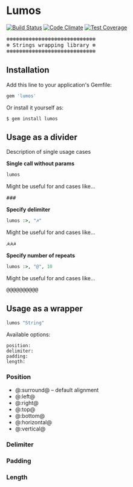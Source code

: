 # Lumos

[![Build Status](https://travis-ci.org/query-string/lumos.svg)](https://travis-ci.org/query-string/lumos)
[![Code Climate](https://codeclimate.com/github/query-string/lumos/badges/gpa.svg)](https://codeclimate.com/github/query-string/lumos)
[![Test Coverage](https://codeclimate.com/github/query-string/lumos/badges/coverage.svg)](https://codeclimate.com/github/query-string/lumos)

<pre>
❄❄❄❄❄❄❄❄❄❄❄❄❄❄❄❄❄❄❄❄❄❄❄❄❄❄❄❄
❄ Strings wrapping library ❄
❄❄❄❄❄❄❄❄❄❄❄❄❄❄❄❄❄❄❄❄❄❄❄❄❄❄❄❄
</pre>

## Installation

Add this line to your application's Gemfile:

```ruby
gem 'lumos'
```

Or install it yourself as:

    $ gem install lumos

## Usage as a divider

Description of single usage cases

**Single call without params**
```ruby
lumos
```
Might be useful for and cases like...
<pre>
###
</pre>

**Specify delimiter**
```ruby
lumos :>, "☭"
```
Might be useful for and cases like...
<pre>
☭☭☭
</pre>


**Specify number of repeats**
```ruby
lumos :>, "@", 10
```
Might be useful for and cases like...
<pre>
@@@@@@@@@@
</pre>

## Usage as a wrapper

```ruby
lumos "String"
```

Available options:

    position:
    delimiter:
    padding:
    length:

### Position

* @:surround@ – default alignment
* @:left@
* @:right@
* @:top@
* @:bottom@
* @:horizontal@
* @:vertical@

### Delimiter

### Padding

### Length
